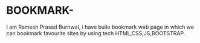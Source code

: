 # BOOKMARK-
I am Ramesh Prasad Burnwal, i have buile bookmark web page in which we can bookmark favourite sites by using tech HTML,CSS,JS,BOOTSTRAP.
